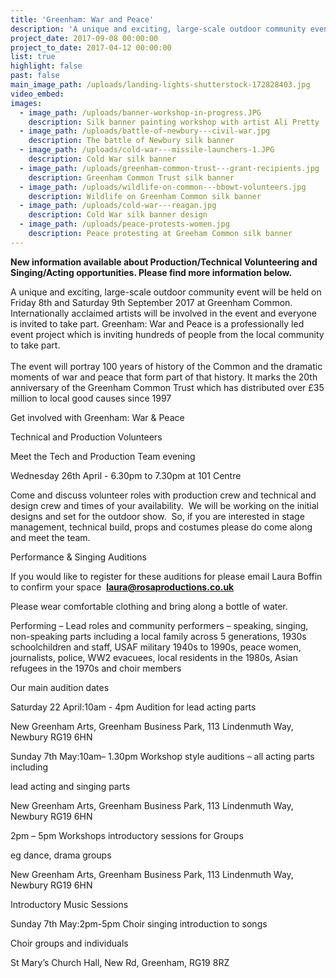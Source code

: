 ```yaml
---
title: 'Greenham: War and Peace'
description: 'A unique and exciting, large-scale outdoor community event will be held on Friday 8th and Saturday 9th September 2017 at Greenham Common. Internationally acclaimed artists will be involved in the event and everyone is invited to take part. Greenham: War and Peace is a professionally led event project which is inviting hundreds of people from the local community to take part.'
project_date: 2017-09-08 00:00:00
project_to_date: 2017-04-12 00:00:00
list: true
highlight: false
past: false
main_image_path: /uploads/landing-lights-shutterstock-172828403.jpg
video_embed:
images:
  - image_path: /uploads/banner-workshop-in-progress.JPG
    description: Silk banner painting workshop with artist Ali Pretty
  - image_path: /uploads/battle-of-newbury---civil-war.jpg
    description: The battle of Newbury silk banner
  - image_path: /uploads/cold-war---missile-launchers-1.JPG
    description: Cold War silk banner
  - image_path: /uploads/greenham-common-trust---grant-recipients.jpg
    description: Greenham Common Trust silk banner
  - image_path: /uploads/wildlife-on-common---bbowt-volunteers.jpg
    description: Wildlife on Greenham Common silk banner
  - image_path: /uploads/cold-war---reagan.jpg
    description: Cold War silk banner design
  - image_path: /uploads/peace-protests-women.jpg
    description: Peace protesting at Greeham Common silk banner
---
```



**New information available about Production/Technical Volunteering and Singing/Acting opportunities. Please find more information below.**

A unique and exciting, large-scale outdoor community event will be held on Friday 8th and Saturday 9th September 2017 at Greenham Common. Internationally acclaimed artists will be involved in the event and everyone is invited to take part. Greenham: War and Peace is a professionally led event project which is inviting hundreds of people from the local community to take part.
<br>
<br>The event will portray 100 years of history of the Common and the dramatic moments of war and peace that form part of that history. It marks the 20th anniversary of the Greenham Common Trust which has distributed over £35 million to local good causes since 1997

Get involved with Greenham: War & Peace

Technical and Production Volunteers

Meet the Tech and Production Team evening

Wednesday 26th April - 6.30pm to 7.30pm at 101 Centre

Come and discuss volunteer roles with production crew and technical and design crew and times of your availability.  We will be working on the initial designs and set for the outdoor show.  So, if you are interested in stage management, technical build, props and costumes please do come along and meet the team.

Performance & Singing Auditions

If you would like to register for these auditions for please email Laura Boffin to confirm your space  **laura@rosaproductions.co.uk**

Please wear comfortable clothing and bring along a bottle of water.

Performing – Lead roles and community performers – speaking, singing, non-speaking parts including a local family across 5 generations, 1930s schoolchildren and staff, USAF military 1940s to 1990s, peace women, journalists, police, WW2 evacuees, local residents in the 1980s, Asian refugees in the 1970s and choir members

Our main audition dates

Saturday 22 April:10am - 4pm Audition for lead acting parts

New Greenham Arts, Greenham Business Park, 113 Lindenmuth Way, Newbury RG19 6HN

Sunday 7th May:10am– 1.30pm Workshop style auditions – all acting parts including

lead acting and singing parts

New Greenham Arts, Greenham Business Park, 113 Lindenmuth Way, Newbury RG19 6HN

2pm – 5pm Workshops introductory sessions for Groups

eg dance, drama groups

New Greenham Arts, Greenham Business Park, 113 Lindenmuth Way, Newbury RG19 6HN

Introductory Music Sessions

Sunday 7th May:2pm-5pm Choir singing introduction to songs

Choir groups and individuals

St Mary’s Church Hall, New Rd, Greenham, RG19 8RZ
